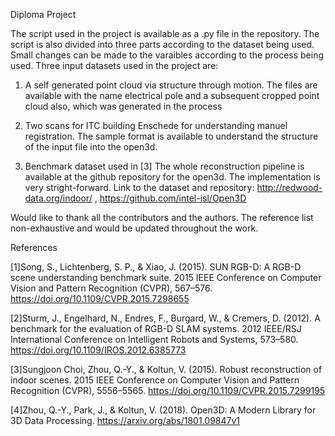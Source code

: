 Diploma Project

The script used in the project is available as a .py file in the repository. The script is also divided into three parts according to the dataset being used. Small changes can be made to the varaibles according to the process being used. Three input datasets used in the project are:

1. A self generated point cloud via structure through motion. The files are available with the name electrical pole and a subsequent cropped point cloud also, which was generated in the process

2. Two scans for ITC building Enschede for understanding manuel registration. The sample format is available to understand the structure of the input file into the open3d.

3. Benchmark dataset used in [3] The whole reconstruction pipeline is available at the github repository for the open3d. The implementation is very stright-forward. Link to the dataset and repository: http://redwood-data.org/indoor/ , https://github.com/intel-isl/Open3D

Would like to thank all the contributors and the authors. The reference list non-exhaustive and would be updated throughout the work.

References

[1]Song, S., Lichtenberg, S. P., & Xiao, J. (2015). SUN RGB-D: A RGB-D scene understanding benchmark suite. 2015 IEEE Conference on Computer Vision and Pattern Recognition (CVPR), 567–576. https://doi.org/10.1109/CVPR.2015.7298655

[2]Sturm, J., Engelhard, N., Endres, F., Burgard, W., & Cremers, D. (2012). A benchmark for the evaluation of RGB-D SLAM systems. 2012 IEEE/RSJ International Conference on Intelligent Robots and Systems, 573–580. https://doi.org/10.1109/IROS.2012.6385773

[3]Sungjoon Choi, Zhou, Q.-Y., & Koltun, V. (2015). Robust reconstruction of indoor scenes. 2015 IEEE Conference on Computer Vision and Pattern Recognition (CVPR), 5556–5565. https://doi.org/10.1109/CVPR.2015.7299195

[4]Zhou, Q.-Y., Park, J., & Koltun, V. (2018). Open3D: A Modern Library for 3D Data Processing. https://arxiv.org/abs/1801.09847v1
